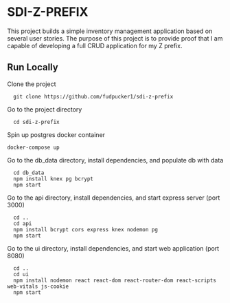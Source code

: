 
# SDI-Z-PREFIX

This project builds a simple inventory management application based on several user stories. The purpose of this project is to provide proof that I am capable of developing a full CRUD application for my Z prefix.


## Run Locally

Clone the project

```
  git clone https://github.com/fudpucker1/sdi-z-prefix
```

Go to the project directory

```
  cd sdi-z-prefix
```

Spin up postgres docker container

```
docker-compose up
```

Go to the db_data directory, install dependencies, and populate db with data

```
  cd db_data
  npm install knex pg bcrypt
  npm start
```

Go to the api directory, install dependencies, and start express server (port 3000)

```
  cd ..
  cd api
  npm install bcrypt cors express knex nodemon pg
  npm start
```

Go to the ui directory, install dependencies, and start web application (port 8080)

```
  cd ..
  cd ui
  npm install nodemon react react-dom react-router-dom react-scripts web-vitals js-cookie
  npm start
```

